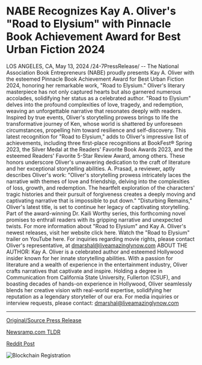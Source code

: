 # NABE Recognizes Kay A. Oliver's "Road to Elysium" with Pinnacle Book Achievement Award for Best Urban Fiction 2024

LOS ANGELES, CA, May 13, 2024 /24-7PressRelease/ -- The National Association Book Entrepreneurs (NABE) proudly presents Kay A. Oliver with the esteemed Pinnacle Book Achievement Award for Best Urban Fiction 2024, honoring her remarkable work, "Road to Elysium." Oliver's literary masterpiece has not only captured hearts but also garnered numerous accolades, solidifying her status as a celebrated author.  "Road to Elysium" delves into the profound complexities of love, tragedy, and redemption, weaving an unforgettable narrative that resonates deeply with readers. Inspired by true events, Oliver's storytelling prowess brings to life the transformative journey of Ken, whose world is shattered by unforeseen circumstances, propelling him toward resilience and self-discovery.  This latest recognition for "Road to Elysium," adds to Oliver's impressive list of achievements, including three first-place recognitions at BookFest® Spring 2023, the Silver Medal at the Readers' Favorite Book Awards 2023, and the esteemed Readers' Favorite 5-Star Review Award, among others. These honors underscore Oliver's unwavering dedication to the craft of literature and her exceptional storytelling abilities.  A. Prasad, a reviewer, aptly describes Oliver's work: "Oliver's storytelling prowess intricately laces the narrative with themes of love and friendship, delving into the complexities of loss, growth, and redemption. The heartfelt exploration of the characters' tragic histories and their pursuit of forgiveness creates a deeply moving and captivating narrative that is impossible to put down."  "Disturbing Remains," Oliver's latest title, is set to continue her legacy of captivating storytelling. Part of the award-winning Dr. Kaili Worthy series, this forthcoming novel promises to enthrall readers with its gripping narrative and unexpected twists.  For more information about "Road to Elysium" and Kay A. Oliver's newest releases, visit her website click here.  Watch the "Road to Elysium" trailer on YouTube here.  For inquiries regarding movie rights, please contact Oliver's representative, at dmarshal@liveamazinglynow.com  ABOUT THE AUTHOR:  Kay A. Oliver is a celebrated author and esteemed Hollywood insider known for her innate storytelling abilities. With a passion for literature and a wealth of experience in the entertainment industry, Oliver crafts narratives that captivate and inspire. Holding a degree in Communication from California State University, Fullerton (CSUF), and boasting decades of hands-on experience in Hollywood, Oliver seamlessly blends her creative vision with real-world expertise, solidifying her reputation as a legendary storyteller of our era.  For media inquiries or interview requests, please contact: dmarshal@liveamazinglynow.com 

---

[Original/Source Press Release](https://www.24-7pressrelease.com/press-release/510756/nabe-recognizes-kay-a-olivers-road-to-elysium-with-pinnacle-book-achievement-award-for-best-urban-fiction-2024)
                    

[Newsramp.com TLDR](https://newsramp.com/curated-news/kay-a-oliver-receives-pinnacle-book-achievement-award-for-best-urban-fiction-2024/53e444813c7abf821b0d5f61c7c08d7b) 

 



[Reddit Post](https://www.reddit.com/r/BookNews/comments/1cqtao6/kay_a_oliver_receives_pinnacle_book_achievement/) 



![Blockchain Registration](https://cdn.newsramp.app/24-7PressRelease/qrcode/245/13/pintRI8i.webp)